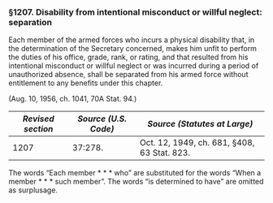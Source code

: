 ### §1207. Disability from intentional misconduct or willful neglect: separation ###

Each member of the armed forces who incurs a physical disability that, in the determination of the Secretary concerned, makes him unfit to perform the duties of his office, grade, rank, or rating, and that resulted from his intentional misconduct or willful neglect or was incurred during a period of unauthorized absence, shall be separated from his armed force without entitlement to any benefits under this chapter.

(Aug. 10, 1956, ch. 1041, 70A Stat. 94.)

|*Revised section*|*Source (U.S. Code)*|       *Source (Statutes at Large)*        |
|-----------------|--------------------|-------------------------------------------|
|      1207       |      37:278.       |Oct. 12, 1949, ch. 681, §408, 63 Stat. 823.|

The words “Each member \* \* \* who” are substituted for the words “When a member \* \* \* such member”. The words “is determined to have” are omitted as surplusage.